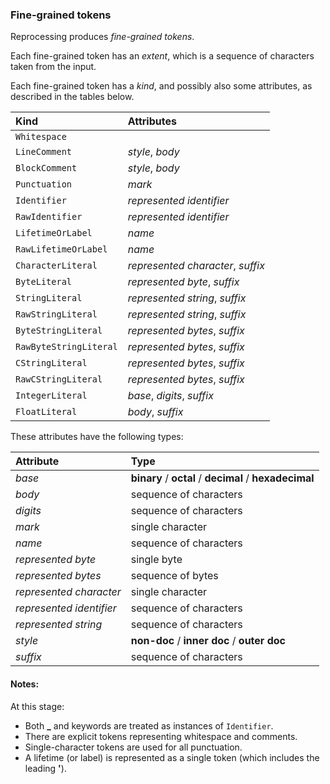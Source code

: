 ### Fine-grained tokens

Reprocessing produces <dfn>fine-grained tokens</dfn>.

Each fine-grained token has an <dfn>extent</dfn>, which is a sequence of characters taken from the input.

Each fine-grained token has a <dfn>kind</dfn>, and possibly also some attributes, as described in the tables below.

| Kind                   | Attributes                                            |
|:-----------------------|:------------------------------------------------------|
| `Whitespace`           |                                                       |
| `LineComment`          | <var>style</var>, <var>body</var>                     |
| `BlockComment`         | <var>style</var>, <var>body</var>                     |
| `Punctuation`          | <var>mark</var>                                       |
| `Identifier`           | <var>represented identifier</var>                     |
| `RawIdentifier`        | <var>represented identifier</var>                     |
| `LifetimeOrLabel`      | <var>name</var>                                       |
| `RawLifetimeOrLabel`   | <var>name</var>                                       |
| `CharacterLiteral`     | <var>represented character</var>, <var>suffix</var>   |
| `ByteLiteral`          | <var>represented byte</var>, <var>suffix</var>        |
| `StringLiteral`        | <var>represented string</var>, <var>suffix</var>      |
| `RawStringLiteral`     | <var>represented string</var>, <var>suffix</var>      |
| `ByteStringLiteral`    | <var>represented bytes</var>, <var>suffix</var>       |
| `RawByteStringLiteral` | <var>represented bytes</var>, <var>suffix</var>       |
| `CStringLiteral`       | <var>represented bytes</var>, <var>suffix</var>       |
| `RawCStringLiteral`    | <var>represented bytes</var>, <var>suffix</var>       |
| `IntegerLiteral`       | <var>base</var>, <var>digits</var>, <var>suffix</var> |
| `FloatLiteral`         | <var>body</var>, <var>suffix</var>                    |

These attributes have the following types:

| Attribute                         | Type                                                   |
|:----------------------------------|:-------------------------------------------------------|
| <var>base</var>                   | **binary** / **octal** / **decimal** / **hexadecimal** |
| <var>body</var>                   | sequence of characters                                 |
| <var>digits</var>                 | sequence of characters                                 |
| <var>mark</var>                   | single character                                       |
| <var>name</var>                   | sequence of characters                                 |
| <var>represented byte</var>       | single byte                                            |
| <var>represented bytes</var>      | sequence of bytes                                      |
| <var>represented character</var>  | single character                                       |
| <var>represented identifier</var> | sequence of characters                                 |
| <var>represented string</var>     | sequence of characters                                 |
| <var>style</var>                  | **non-doc** / **inner doc** / **outer doc**            |
| <var>suffix</var>                 | sequence of characters                                 |


#### Notes:

At this stage:

- Both <b>_</b> and keywords are treated as instances of `Identifier`.
- There are explicit tokens representing whitespace and comments.
- Single-character tokens are used for all punctuation.
- A lifetime (or label) is represented as a single token
  (which includes the leading <b>'</b>).

